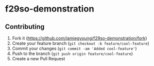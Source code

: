 # f29so-demonstration

## Contributing

1. Fork it (<https://github.com/jamiegyoung/f29so-demonstration/fork>)
2. Create your feature branch (`git checkout -b feature/cool-feature`)
3. Commit your changes (`git commit -am 'Added cool-feature'`)
4. Push to the branch (`git push origin feature/cool-feature`)
5. Create a new Pull Request
